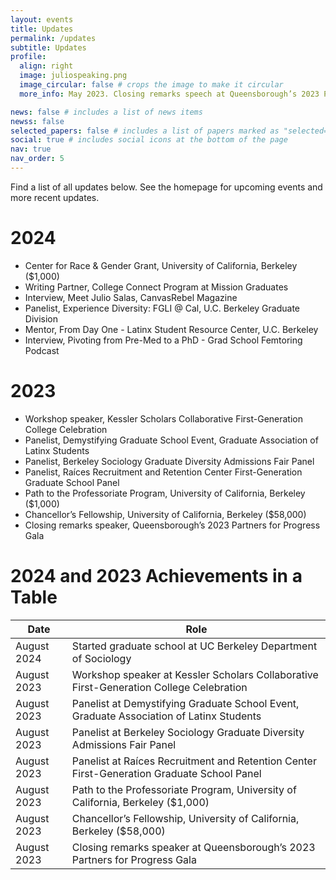 ```yaml
---
layout: events
title: Updates
permalink: /updates
subtitle: Updates
profile:
  align: right
  image: juliospeaking.png
  image_circular: false # crops the image to make it circular
  more_info: May 2023. Closing remarks speech at Queensborough’s 2023 Partners for Progress Gala at Terrace on the Park in Corona.

news: false # includes a list of news items
newss: false
selected_papers: false # includes a list of papers marked as "selected={true}"
social: true # includes social icons at the bottom of the page
nav: true
nav_order: 5
---
```


Find a list of all updates below. See the homepage for upcoming events and more recent updates.

# 2024

- Center for Race & Gender Grant, University of California, Berkeley ($1,000)  
- Writing Partner, College Connect Program at Mission Graduates  
- Interview, Meet Julio Salas, CanvasRebel Magazine  
- Panelist, Experience Diversity: FGLI @ Cal, U.C. Berkeley Graduate Division  
- Mentor, From Day One - Latinx Student Resource Center, U.C. Berkeley  
- Interview, Pivoting from Pre-Med to a PhD - Grad School Femtoring Podcast  

# 2023

- Workshop speaker, Kessler Scholars Collaborative First-Generation College Celebration  
- Panelist, Demystifying Graduate School Event, Graduate Association of Latinx Students  
- Panelist, Berkeley Sociology Graduate Diversity Admissions Fair Panel  
- Panelist, Raíces Recruitment and Retention Center First-Generation Graduate School Panel  
- Path to the Professoriate Program, University of California, Berkeley ($1,000)  
- Chancellor’s Fellowship, University of California, Berkeley ($58,000)  
- Closing remarks speaker, Queensborough’s 2023 Partners for Progress Gala  



# 2024 and 2023 Achievements in a Table

| Date         | Role                                                             |
|--------------|------------------------------------------------------------------|
| August 2024  | Started graduate school at UC Berkeley Department of Sociology    |
| August 2023  | Workshop speaker at Kessler Scholars Collaborative First-Generation College Celebration |
| August 2023  | Panelist at Demystifying Graduate School Event, Graduate Association of Latinx Students |
| August 2023  | Panelist at Berkeley Sociology Graduate Diversity Admissions Fair Panel |
| August 2023  | Panelist at Raíces Recruitment and Retention Center First-Generation Graduate School Panel |
| August 2023  | Path to the Professoriate Program, University of California, Berkeley ($1,000) |
| August 2023  | Chancellor’s Fellowship, University of California, Berkeley ($58,000) |
| August 2023  | Closing remarks speaker at Queensborough’s 2023 Partners for Progress Gala |
